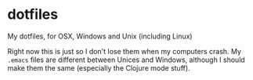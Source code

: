 # dotfiles
My dotfiles, for OSX, Windows and Unix (including Linux)

Right now this is just so I don't lose them when my computers crash.
My `.emacs` files are different between Unices and Windows, although I
should make them the same (especially the Clojure mode stuff).
